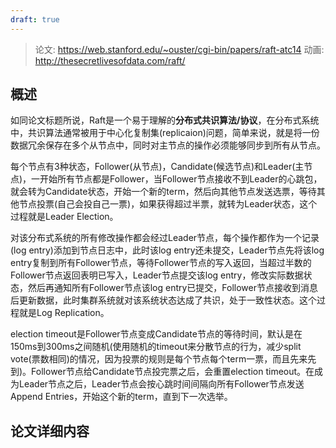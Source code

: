 ```yaml
---
draft: true
---
```


> 论文: https://web.stanford.edu/~ouster/cgi-bin/papers/raft-atc14
> 动画: http://thesecretlivesofdata.com/raft/

## 概述

如同论文标题所说，Raft是一个易于理解的**分布式共识算法/协议**，在分布式系统中，共识算法通常被用于中心化复制集(replicaion)问题，简单来说，就是将一份数据冗余保存在多个从节点中，同时对主节点的操作必须能够同步到所有从节点。

每个节点有3种状态，Follower(从节点)，Candidate(候选节点)和Leader(主节点)，一开始所有节点都是Follower，当Follower节点接收不到Leader的心跳包，就会转为Candidate状态，开始一个新的term，然后向其他节点发送选票，等待其他节点投票(自己会投自己一票)，如果获得超过半票，就转为Leader状态，这个过程就是Leader Election。

对该分布式系统的所有修改操作都会经过Leader节点，每个操作都作为一个记录(log entry)添加到节点日志中，此时该log entry还未提交，Leader节点先将该log entry复制到所有Follower节点，等待Follower节点的写入返回，当超过半数的Follower节点返回表明已写入，Leader节点提交该log entry，修改实际数据状态，然后再通知所有Follower节点该log entry已提交，Follower节点接收到消息后更新数据，此时集群系统就对该系统状态达成了共识，处于一致性状态。这个过程就是Log Replication。

election timeout是Follower节点变成Candidate节点的等待时间，默认是在150ms到300ms之间随机(使用随机的timeout来分散节点的行为，减少split vote(票数相同)的情况，因为投票的规则是每个节点每个term一票，而且先来先到)。Follower节点给Candidate节点投完票之后，会重置election timeout。在成为Leader节点之后，Leader节点会按心跳时间间隔向所有Follower节点发送Append Entries，开始这个新的term，直到下一次选举。

## 论文详细内容
